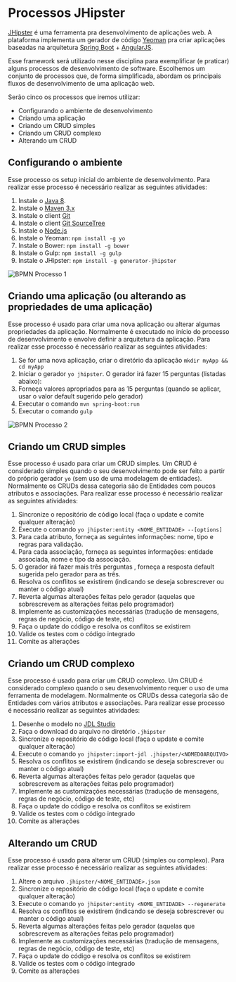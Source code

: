 # Processos JHipster
[JHipster](https://jhipster.github.io/) é uma ferramenta pra desenvolvimento de aplicações web. A plataforma implementa um gerador de código [Yeoman](http://yeoman.io/) pra criar aplicações baseadas na arquitetura [Spring Boot](http://projects.spring.io/spring-boot/) + [AngularJS](https://angularjs.org/).

Esse framework será utilizado nesse disciplina para exemplificar (e praticar) alguns processos de desenvolvimento de software. Escolhemos um conjunto de processos que, de forma simplificada, abordam os principais fluxos de desenvolvimento de uma aplicação web.

Serão cinco os processos que iremos utilizar:
+ Configurando o ambiente de desenvolvimento
+ Criando uma aplicação
+ Criando um CRUD simples
+ Criando um CRUD complexo
+ Alterando um CRUD

## Configurando o ambiente

Esse processo os setup inicial do ambiente de desenvolvimento. Para realizar esse processo é necessário realizar as seguintes atividades:

1. Instale o [Java 8](http://www.oracle.com/technetwork/java/javase/downloads/index.html).
1. Instale o [Maven 3.x](http://maven.apache.org/)
1. Instale o client [Git](http://git-scm.com/)
1. Instale o client [Git SourceTree](http://www.sourcetreeapp.com/)
1. Instale o [Node.js](http://nodejs.org/)
1. Instale o Yeoman: `npm install -g yo`
1. Instale o Bower: `npm install -g bower`
1. Instale o Gulp: `npm install -g gulp`
1. Instale o JHipster: `npm install -g generator-jhipster`

![BPMN Processo 1](http://yuml.me/00ceb0b1)

## Criando uma aplicação (ou alterando as propriedades de uma aplicação)

Esse processo é usado para criar uma nova aplicação ou alterar algumas propriedades da aplicação. Normalmente é executado no início do processo de desenvolvimento e envolve definir a arquitetura da aplicação. Para realizar esse processo é necessário realizar as seguintes atividades:

1. Se for uma nova aplicação, criar o diretório da aplicação `mkdir myApp && cd myApp` 
1. Iniciar o gerador `yo jhipster`. O gerador irá fazer 15 perguntas (listadas abaixo):
1. Forneça valores apropriados para as 15 perguntas (quando se aplicar, usar o valor default sugerido pelo gerador)
1. Executar o comando `mvn spring-boot:run`
1. Executar o comando `gulp`

<!--
> + _Which type of application would you like to create?_
> + _What is the base name of your application?_
> + _What is your default Java package name?_
> + _Which type of authentication would you like to use?_
> + _Which type of database would you like to use?_
> + _Which production database would you like to use?_
> + _Which development database would you like to use?_
> + _Do you want to use Hibernate 2nd level cache?_
> + _Do you want to use a search engine in your application?_
> + _Do you want to use clustered HTTP sessions?_
> + _Do you want to use WebSockets?_
> + _Would you like to use Maven or Gradle?_
> + _Would you like to use the LibSass stylesheet preprocessor for your CSS?_
> + _Would you like to enable translation support with Angular Translate?_
> + _Which testing frameworks would you like to use?_
--> 

![BPMN Processo 2](http://yuml.me/eabd15ea)

## Criando um CRUD simples

Esse processo é usado para criar um CRUD simples. Um CRUD é considerado simples quando o seu desenvolvimento pode ser feito a partir do próprio gerador `yo` (sem uso de uma modelagem de entidades). Normalmente os CRUDs dessa categoria são de Entidades com poucos atributos e associações. Para realizar esse processo é necessário realizar as seguintes atividades:

1. Sincronize o repositório de código local (faça o update e comite qualquer alteração)
1. Execute o comando `yo jhipster:entity <NOME_ENTIDADE> --[options]`
1. Para cada atributo, forneça as seguintes informações: nome, tipo e regras para validação.
1. Para cada associação, forneça as seguintes informações: entidade associada, nome e tipo da associação.
1. O gerador irá fazer mais três perguntas , forneça a resposta default sugerida pelo gerador para as três.
1. Resolva os conflitos se existirem (indicando se deseja sobrescrever ou manter o código atual)
1. Reverta algumas alterações feitas pelo gerador (aquelas que sobrescrevem as alterações feitas pelo programador)
1. Implemente as customizações necessárias (tradução de mensagens, regras de negócio, código de teste, etc)
1. Faça o update do código e resolva os conflitos se existirem
1. Valide os testes com o código integrado
1. Comite as alterações


## Criando um CRUD complexo

Esse processo é usado para criar um CRUD complexo. Um CRUD é considerado complexo quando o seu desenvolvimento requer o uso de uma ferramenta de modelagem. Normalmente os CRUDs dessa categoria são de Entidades com vários atributos e associações. Para realizar esse processo é necessário realizar as seguintes atividades:

1. Desenhe o modelo no [JDL Studio](https://jhipster.github.io/jdl-studio/)
1. Faça o download do arquivo no diretório `.jhipster`
1. Sincronize o repositório de código local (faça o update e comite qualquer alteração)
1. Execute o comando `yo jhipster:import-jdl .jhipster/<NOMEDOARQUIVO>`
1. Resolva os conflitos se existirem (indicando se deseja sobrescrever ou manter o código atual)
1. Reverta algumas alterações feitas pelo gerador (aquelas que sobrescrevem as alterações feitas pelo programador)
1. Implemente as customizações necessárias (tradução de mensagens, regras de negócio, código de teste, etc)
1. Faça o update do código e resolva os conflitos se existirem
1. Valide os testes com o código integrado
1. Comite as alterações


## Alterando um CRUD

Esse processo é usado para alterar um CRUD (simples ou complexo). Para realizar esse processo é necessário realizar as seguintes atividades:

1. Altere o arquivo `.jhipster/<NOME_ENTIDADE>.json`
1. Sincronize o repositório de código local (faça o update e comite qualquer alteração)
1. Execute o comando `yo jhipster:entity <NOME_ENTIDADE> --regenerate`
1. Resolva os conflitos se existirem (indicando se deseja sobrescrever ou manter o código atual)
1. Reverta algumas alterações feitas pelo gerador (aquelas que sobrescrevem as alterações feitas pelo programador)
1. Implemente as customizações necessárias (tradução de mensagens, regras de negócio, código de teste, etc)
1. Faça o update do código e resolva os conflitos se existirem
1. Valide os testes com o código integrado
1. Comite as alterações
